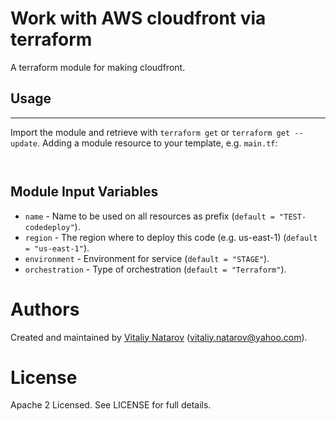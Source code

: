 # Work with AWS cloudfront via terraform
                    
A terraform module for making cloudfront.

## Usage
--------

Import the module and retrieve with ```terraform get``` or ```terraform get --update```. Adding a module resource to your template, e.g. `main.tf`:

```


```

Module Input Variables
----------------------
- `name` - Name to be used on all resources as prefix (`default = "TEST-codedeploy"`).
- `region` - The region where to deploy this code (e.g. us-east-1) (`default = "us-east-1"`).
- `environment` - Environment for service (`default = "STAGE"`).
- `orchestration` - Type of orchestration (`default = "Terraform"`).


Authors
=======

Created and maintained by [Vitaliy Natarov](https://github.com/SebastianUA)
(vitaliy.natarov@yahoo.com).

License
=======

Apache 2 Licensed. See LICENSE for full details.
